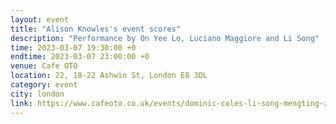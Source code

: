 ```yaml
---
layout: event
title: "Alison Knowles's event scores"
description: "Performance by On Yee Lo, Luciano Maggiore and Li Song"
time: 2023-03-07 19:30:00 +0
endtime: 2023-03-07 23:00:00 +0
venue: Cafe OTO
location: 22, 18-22 Ashwin St, London E8 3DL
category: event
city: london
link: https://www.cafeoto.co.uk/events/dominic-coles-li-song-mengting-zhuo
---
```

